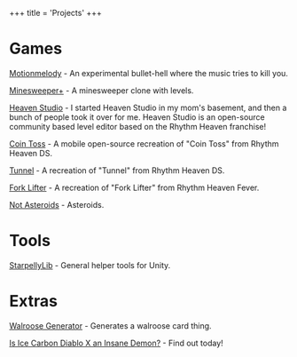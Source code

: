+++
title = 'Projects'
+++

# Games

[Motionmelody](https://motionmelody.com) - An experimental bullet-hell where the music tries to kill you.

[Minesweeper+](https://starpelly.itch.io/minesweeper) - A minesweeper clone with levels.

[Heaven Studio](https://github.com/rheavenstudio/heavenstudio) - I started Heaven Studio in my mom's basement, and then a bunch of people took it over for me. Heaven Studio is an open-source community based level editor based on the Rhythm Heaven franchise!

[Coin Toss](https://github.com/Starpelly/CoinToss) - A mobile open-source recreation of "Coin Toss" from Rhythm Heaven DS.

[Tunnel](https://starpelly.itch.io/tunnel) - A recreation of "Tunnel" from Rhythm Heaven DS.

[Fork Lifter](https://starpelly.itch.io/fork-lifter) - A recreation of "Fork Lifter" from Rhythm Heaven Fever.

[Not Asteroids](https://starpelly.itch.io/not-asteroids) - Asteroids.

# Tools

[StarpellyLib](https://github.com/Starpelly/StarpellyLib) - General helper tools for Unity.

# Extras

[Walroose Generator](/walroose) - Generates a walroose card thing.

[Is Ice Carbon Diablo X an Insane Demon?](/isicdxaninsanedemon) - Find out today!
